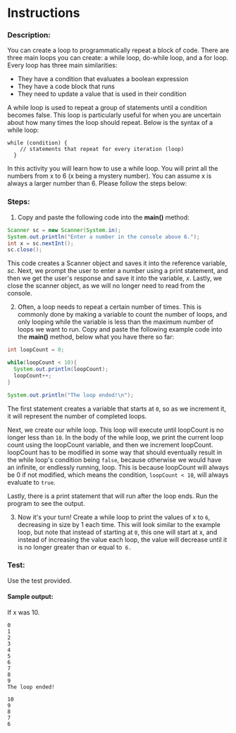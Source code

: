 # Instructions  
### Description:
You can create a loop to programmatically repeat a block of code. There are three main loops you can create: a while loop, do-while loop, and a for loop. Every loop has three main similarities:
* They have a condition that evaluates a boolean expression
* They have a code block that runs
* They need to update a value that is used in their condition
  
A while loop is used to repeat a group of statements until a condition becomes false. This loop is particularly useful for when you are uncertain about how many times the loop should repeat. Below is the syntax of a while loop:
```
while (condition) {
    // statements that repeat for every iteration (loop)
  }
```

In this activity you will learn how to use a while loop.  You will print all the numbers from x to 6 (x being a mystery number). You can assume x is always a larger number than 6.
Please follow the steps below:

### Steps:
1. Copy and paste the following code into the **main()** method:
```java
Scanner sc = new Scanner(System.in);
System.out.println("Enter a number in the console above 6.");
int x = sc.nextInt();
sc.close();
```  
This code creates a Scanner object and saves it into the reference variable, *sc*. Next, we prompt the user to enter a number using a print statement, and then we get the user's response and save it into the variable, *x*. Lastly, we close the scanner object, as we will no longer need to read from the console.

2. Often, a loop needs to repeat a certain number of times. This is commonly done by making a variable to count the number of loops, and only looping while the variable is less than the maximum number of loops we want to run. Copy and paste the following example code into the **main()** method, below what you have there so far:
```java
int loopCount = 0;

while(loopCount < 10){
  System.out.println(loopCount);
  loopCount++;
}

System.out.println("The loop ended!\n");
```
The first statement creates a variable that starts at `0`, so as we increment it, it will represent the number of completed loops. 

Next, we create our while loop. This loop will execute until loopCount is no longer less than `10`. In the body of the while loop, we print the current loop count using the loopCount variable, and then we increment loopCount. loopCount has to be modified in some way that should eventually result in the while loop's condition being `false`, because otherwise we would have an infinite, or endlessly running, loop. This is because loopCount will always be 0 if not modified, which means the condition, `loopCount < 10`, will always evaluate to `true`.

Lastly, there is a print statement that will run after the loop ends. Run the program to see the output.

3. Now it's your turn! Create a while loop to print the values of x to `6`, decreasing in size by 1 each time. This will look similar to the example loop, but note that instead of starting at `0`, this one will start at x, and instead of increasing the value each loop, the value will decrease until it is no longer greater than or equal to` 6.`

### Test:
Use the test provided. 

#### Sample output:
If x was 10.
```
0
1
2
3
4
5
6
7
8
9
The loop ended!

10
9
8
7
6
```